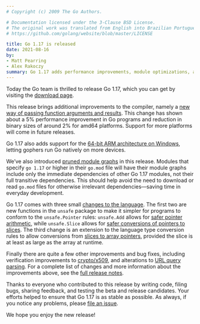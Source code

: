 ```yaml
---
# Copyright (c) 2009 The Go Authors.

# Documentation licensed under the 3-Clause BSD License.
# The original work was translated from English into Brazilian Portuguese.
# https://github.com/golang/website/blob/master/LICENSE

title: Go 1.17 is released
date: 2021-08-16
by:
- Matt Pearring
- Alex Rakoczy
summary: Go 1.17 adds performance improvements, module optimizations, arm64 on Windows, and more.
---
```



Today the Go team is thrilled to release Go 1.17, which you can get by visiting the
[download page](/dl/).

This release brings additional improvements to the compiler, namely a
[new way of passing function arguments and results](/doc/go1.17#compiler).
This change has shown about a 5% performance improvement in Go programs and reduction in binary
sizes of around 2% for amd64 platforms. Support for more platforms will come in future releases.

Go 1.17 also adds support for the
[64-bit ARM architecture on Windows](/doc/go1.17#ports), letting gophers run
Go natively on more devices.

We’ve also introduced [pruned module graphs](/doc/go1.17#go-command) in this
release. Modules that specify `go 1.17` or higher in their `go.mod` file will have their module graphs
include only the immediate dependencies of other Go 1.17 modules, not their full transitive
dependencies. This should help avoid the need to download or read `go.mod` files for otherwise
irrelevant dependencies—saving time in everyday development.

Go 1.17 comes with three small [changes to the language](/doc/go1.17#language).
The first two are new functions in the `unsafe` package to make it simpler for programs to conform
to the `unsafe.Pointer` rules: `unsafe.Add` allows for
[safer pointer arithmetic](/pkg/unsafe#Add), while `unsafe.Slice` allows for
[safer conversions of pointers to slices](/pkg/unsafe#Slice). The third change is
an extension to the language type conversion rules to allow conversions from
[slices to array pointers](/ref/spec#Conversions_from_slice_to_array_pointer),
provided the slice is at least as large as the array at runtime.

Finally there are quite a few other improvements and bug fixes, including verification improvements
to [crypto/x509](/doc/go1.17#crypto/x509), and alterations to
[URL query parsing](/doc/go1.17#semicolons). For a complete list of changes and
more information about the improvements above, see the
[full release notes](/doc/go1.17).

Thanks to everyone who contributed to this release by writing code, filing bugs, sharing feedback,
and testing the beta and release candidates. Your efforts helped to ensure that Go 1.17 is as stable
 as possible. As always, if you notice any problems, please
[file an issue](/issue/new).

We hope you enjoy the new release!

